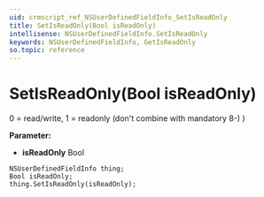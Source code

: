```yaml
---
uid: crmscript_ref_NSUserDefinedFieldInfo_SetIsReadOnly
title: SetIsReadOnly(Bool isReadOnly)
intellisense: NSUserDefinedFieldInfo.SetIsReadOnly
keywords: NSUserDefinedFieldInfo, GetIsReadOnly
so.topic: reference
---
```


# SetIsReadOnly(Bool isReadOnly)

0 = read/write, 1 = readonly (don't combine with mandatory  8-) )

**Parameter:** 
* **isReadOnly** Bool

```crmscript
NSUserDefinedFieldInfo thing;
Bool isReadOnly;
thing.SetIsReadOnly(isReadOnly);
```

